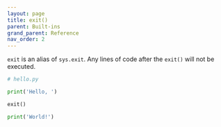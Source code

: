 ```yaml
---
layout: page
title: exit()
parent: Built-ins
grand_parent: Reference
nav_order: 2
---
```


`exit` is an alias of `sys.exit`. Any lines of code after the `exit()` will not be executed.

```python
# hello.py

print('Hello, ')

exit()

print('World!')
```

